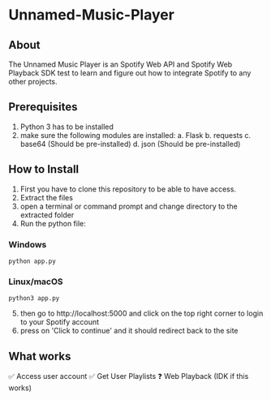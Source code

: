 # Unnamed-Music-Player

## About
The Unnamed Music Player is an Spotify Web API and Spotify Web Playback SDK test to learn and figure out how to integrate Spotify to any other projects. 

## Prerequisites
1. Python 3 has to be installed
2. make sure the following modules are installed: 
  a. Flask
  b. requests
  c. base64 (Should be pre-installed)
  d. json (Should be pre-installed)

## How to Install
1. First you have to clone this repository to be able to have access. 
2. Extract the files
3. open a terminal or command prompt and change directory to the extracted folder
4. Run the python file: 
### Windows
`python app.py`

### Linux/macOS
`python3 app.py`

5. then go to http://localhost:5000 and click on the top right corner to login to your Spotify account
6. press on 'Click to continue' and it should redirect back to the site

## What works
✅ Access user account
✅ Get User Playlists
❓ Web Playback (IDK if this works)
